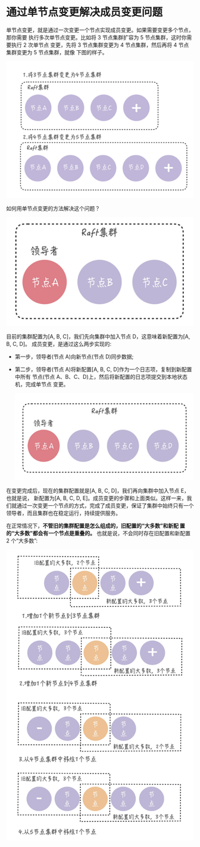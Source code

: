 # 通过单节点变更解决成员变更问题

单节点变更，就是通过一次变更一个节点实现成员变更。如果需要变更多个节点，那你需要 执行多次单节点变更。比如将 3 节点集群扩容为 5 节点集群，这时你需要执行 2 次单节点 变更，先将 3 节点集群变更为 4 节点集群，然后再将 4 节点集群变更为 5 节点集群，就像 下图的样子。

![img](./assets/image-20211113193828136.png)

如何用单节点变更的方法解决这个问题？

![img](./assets/image-20211113193943065.png)

目前的集群配置为[A, B, C]，我们先向集群中加入节点 D，这意味着新配置为[A, B, C, D]。 成员变更，是通过这么两步实现的:

- 第一步，领导者(节点 A)向新节点(节点 D)同步数据;

- 第二步，领导者(节点 A)将新配置[A, B, C, D]作为一个日志项，复制到新配置中所有 节点(节点 A、B、C、D)上，然后将新配置的日志项提交到本地状态机，完成单节点 变更。
  
  ![img](./assets/image-20211113194017997.png)

在变更完成后，现在的集群配置就是[A, B, C, D]，我们再向集群中加入节点 E，也就是说， 新配置为[A, B, C, D, E]。成员变更的步骤和上面类似。这样一来，我们就通过一次变更一个节点的方式，完成了成员变更，保证了集群中始终只有一个领导者，而且集群也在稳定运行，持续提供服务。



在正常情况下，**不管旧的集群配置是怎么组成的，旧配置的“大多数”和新配 置的“大多数”都会有一个节点是重叠的。** 也就是说，不会同时存在旧配置和新配置 2 个“大多数”:

![img](./assets/image-20211114102725405.png)


